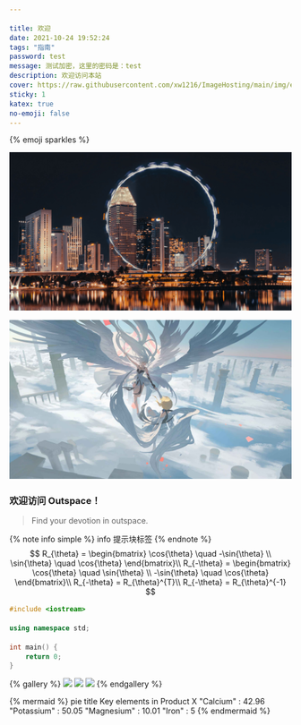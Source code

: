 ```yaml
---

title: 欢迎
date: 2021-10-24 19:52:24
tags: "指南"
password: test
message: 测试加密，这里的密码是：test
description: 欢迎访问本站
cover: https://raw.githubusercontent.com/xw1216/ImageHosting/main/img/e6e09d1b09711bb40fa672450aafd3405690bb121080.png
sticky: 1
katex: true
no-emoji: false
---
```




{% emoji sparkles %}

![](https://raw.githubusercontent.com/xw1216/ImageHosting/main/img/background.png)



![](https://raw.githubusercontent.com/xw1216/ImageHosting/main/img/e6e09d1b09711bb40fa672450aafd3405690bb121080.png)

### 欢迎访问 Outspace！



> Find your devotion in outspace. 

{% note info simple %}
info 提示块标签
{% endnote %}
$$
R_{\theta} = \begin{bmatrix} 
\cos{\theta} \quad -\sin{\theta} \\
\sin{\theta} \quad \cos{\theta}
\end{bmatrix}\\
R_{-\theta} = \begin{bmatrix} 
\cos{\theta} \quad \sin{\theta} \\
-\sin{\theta} \quad \cos{\theta}
\end{bmatrix}\\
R_{-\theta} = R_{\theta}^{T}\\
R_{-\theta} = R_{\theta}^{-1}
$$


```c++
#include <iostream>

using namespace std;

int main() {
    return 0;
}
```





{% gallery %}
![](https://i.loli.net/2019/11/10/T7Mu8Aod3egmC4Q.png)
![](https://i.loli.net/2019/12/25/8t97aVlp4hgyBGu.jpg)
![](https://i.loli.net/2019/12/25/hOqbQ3BIwa6KWpo.jpg)
{% endgallery %}





{% mermaid %}
pie
    title Key elements in Product X
    "Calcium" : 42.96
    "Potassium" : 50.05
    "Magnesium" : 10.01
    "Iron" :  5
{% endmermaid %}
